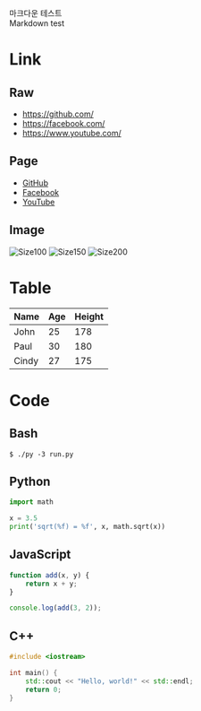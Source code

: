 마크다운 테스트  
Markdown test

# Link
## Raw
- <https://github.com/>
- <https://facebook.com/>
- <https://www.youtube.com/>

## Page
- [GitHub](https://github.com/)
- [Facebook](http://facebook.com/)
- [YouTube](https://www.youtube.com/)

## Image
![Size100](https://via.placeholder.com/100)
![Size150](https://via.placeholder.com/150)
![Size200](https://via.placeholder.com/200)

# Table

|Name|Age|Height|
|---|---|---|
|John|25|178|
|Paul|30|180|
|Cindy|27|175|

# Code
## Bash
```$ ./py -3 run.py```

## Python
```python
import math

x = 3.5
print('sqrt(%f) = %f', x, math.sqrt(x)) 
```

## JavaScript
```javascript
function add(x, y) {
    return x + y;
}

console.log(add(3, 2));
```

## C++
```cpp
#include <iostream>

int main() {
    std::cout << "Hello, world!" << std::endl;
    return 0;
}
```
